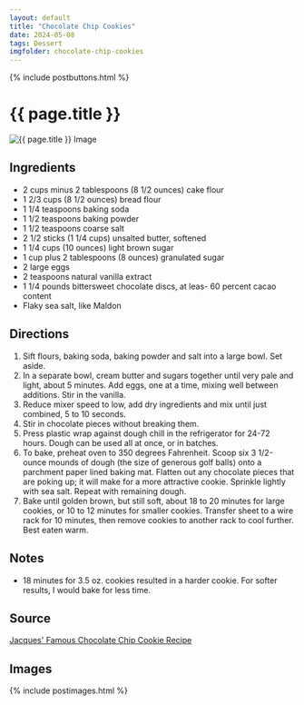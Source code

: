 ```yaml
---
layout: default
title: "Chocolate Chip Cookies"
date: 2024-05-08
tags: Dessert
imgfolder: chocolate-chip-cookies
---
```


{% include postbuttons.html %}
  
# {{ page.title }}  

<img class="recipe-img" src="{{ site.baseurl }}/assets/img/{{ page.imgfolder }}/1.jpg" alt="{{ page.title }} Image">

## Ingredients

- 2 cups minus 2 tablespoons (8 1/2 ounces) cake flour
- 1 2/3 cups (8 1/2 ounces) bread flour
- 1 1/4 teaspoons baking soda
- 1 1/2 teaspoons baking powder
- 1 1/2 teaspoons coarse salt
- 2 1/2 sticks (1 1/4 cups) unsalted butter, softened
- 1 1/4 cups (10 ounces) light brown sugar
- 1 cup plus 2 tablespoons (8 ounces) granulated sugar
- 2 large eggs
- 2 teaspoons natural vanilla extract
- 1 1/4 pounds bittersweet chocolate discs, at leas- 60 percent cacao content
- Flaky sea salt, like Maldon

## Directions

1. Sift flours, baking soda, baking powder and salt into a large bowl. Set aside.
2. In a separate bowl, cream butter and sugars together until very pale and light, about 5 minutes. Add eggs, one at a time, mixing well between additions. Stir in the vanilla.
3. Reduce mixer speed to low, add dry ingredients and mix until just combined, 5 to 10 seconds.
4. Stir in chocolate pieces without breaking them.
5. Press plastic wrap against dough chill in the refrigerator for 24-72 hours. Dough can be used all at once, or in batches.
6. To bake, preheat oven to 350 degrees Fahrenheit. Scoop six 3 1/2-ounce mounds of dough (the size of generous golf balls) onto a parchment paper lined baking mat. Flatten out any chocolate pieces that are poking up; it will make for a more attractive cookie. Sprinkle lightly with sea salt. Repeat with remaining dough.
7. Bake until golden brown, but still soft, about 18 to 20 minutes for large cookies, or 10 to 12 minutes for smaller cookies. Transfer sheet to a wire rack for 10 minutes, then remove cookies to another rack to cool further. Best eaten warm.

## Notes

- 18 minutes for 3.5 oz. cookies resulted in a harder cookie. For softer results, I would bake for less time.

## Source

[Jacques' Famous Chocolate Chip Cookie Recipe](https://mrchocolate.com/blogs/recipes/national-chocolate-chip-cookie-day)

## Images

{% include postimages.html %}
